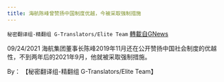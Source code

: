 ```yaml
---
title: 海航陈峰曾赞扬中国制度优越，今被采取强制措施
---
```

`秘密翻译组-精翻组 G-Translators/Elite Team` [轉載自GNews](https://gnews.org/zh-hans/1562918/)

09/24/2021 海航集团董事长陈峰2019年11月还在公开赞扬中国社会制度的优越性，不到两年后的2021年9月，他就被采取强制措施。

By： 【秘密翻译组-精翻组 G-Translators/Elite Team】
